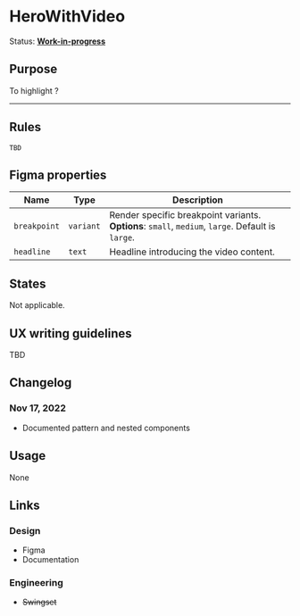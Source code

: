 # HeroWithVideo

Status: **[Work-in-progress](/guides/can-i-use#work-in-progress)**

## Purpose

To highlight ?

---

## Rules

`TBD`

## Figma properties

| Name         | Type      | Description                                                                                       |
| ------------ | --------- | ------------------------------------------------------------------------------------------------- |
| `breakpoint` | `variant` | Render specific breakpoint variants. **Options**: `small`, `medium`, `large`. Default is `large`. |
| `headline`   | `text`    | Headline introducing the video content.                                                           |

## States

Not applicable.

## UX writing guidelines

TBD

## Changelog

### Nov 17, 2022

- Documented pattern and nested components

## Usage

None

## Links

### Design

- Figma
- Documentation

### Engineering

- ~~Swingset~~
